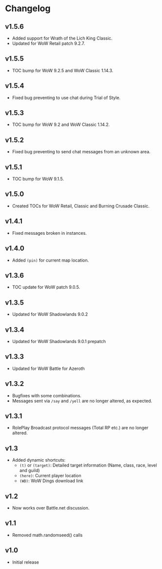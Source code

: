 Changelog
=========

v1.5.6
------
* Added support for Wrath of the Lich King Classic.
* Updated for WoW Retail patch 9.2.7.

v1.5.5
------
* TOC bump for WoW 9.2.5 and WoW Classic 1.14.3.

v1.5.4
------
* Fixed bug preventing to use chat during Trial of Style.

v1.5.3
------
* TOC bump for WoW 9.2 and WoW Classic 1.14.2.

v1.5.2
------
* Fixed bug preventing to send chat messages from an unknown area.

v1.5.1
------
* TOC bump for WoW 9.1.5.

v1.5.0
------
* Created TOCs for WoW Retail, Classic and Burning Crusade Classic.

v1.4.1
------
* Fixed messages broken in instances.

v1.4.0
------
* Added `(pin)` for current map location.

v1.3.6
------
* TOC update for WoW patch 9.0.5.

v1.3.5
------
* Updated for WoW Shadowlands 9.0.2

v1.3.4
------
* Updated for WoW Shadowlands 9.0.1 prepatch

v1.3.3
------
* Updated for WoW Battle for Azeroth

v1.3.2
------
* Bugfixes with some combinations.
* Messages sent via `/say` and `/yell` are no longer altered, as expected.

v1.3.1
------
* RolePlay Broadcast protocol messages (Total RP etc.) are no longer altered.

v1.3
----
* Added dynamic shortcuts:
  * `(t)` or `(target)`: Detailed target information (Name, class, race, level and guild)
  * `(here)`: Current player location
  * `(WD)`: WoW Dings download link

v1.2
----
* Now works over Battle.net discussion.

v1.1
----
* Removed math.randomseed() calls

v1.0
----
* Initial release